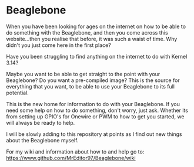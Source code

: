 # Beaglebone

When you have been looking for ages on the internet on how to be able to do something with the Beaglebone, and then you come across this website...then you realise that before, it was such a waist of time. Why didn't you just come here in the first place?

Have you been struggling to find anything on the internet to do with Kernel 3.14?

Maybe you want to be able to get straight to the point with your Beaglebone?
Do you want a pre-compiled image?
This is the source for everything that you want, to be able to use your Beaglebone to its full potential.

This is the new home for information to do with your Beaglebone. If you need some help on how to do something, don't worry, just ask. Whether its from setting up GPIO's for Onewire or PWM to how to get you started, we will always be ready to help.

I will be slowly adding to this repository at points as I find out new things about the Beaglebone myself.

For my wiki and information about how to and help go to: https://www.github.com/MrEditor97/Beaglebone/wiki